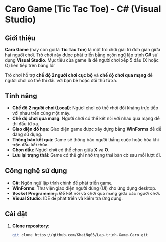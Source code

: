 # Caro Game (Tic Tac Toe) - C# (Visual Studio)

## Giới thiệu
**Caro Game** (hay còn gọi là **Tic Tac Toe**) là một trò chơi giải trí đơn giản giữa hai người chơi. Trò chơi này được phát triển bằng ngôn ngữ lập trình **C#** sử dụng **Visual Studio**. Mục tiêu của game là để người chơi xếp 5 dấu (X hoặc O) liên tiếp trên bảng lớn

Trò chơi hỗ trợ **chế độ 2 người chơi cục bộ** và **chế độ chơi qua mạng** để người chơi có thể thi đấu với bạn bè hoặc đối thủ từ xa.

## Tính năng
- **Chế độ 2 người chơi (Local)**: Người chơi có thể chơi đối kháng trực tiếp với nhau trên cùng một máy.
- **Chế độ chơi qua mạng**: Người chơi có thể kết nối với nhau qua mạng để thi đấu từ xa.
- **Giao diện đồ họa**: Giao diện game được xây dựng bằng **WinForms** để dễ dàng sử dụng.
- **Thông báo kết quả**: Game sẽ thông báo người thắng cuộc hoặc hòa khi trận đấu kết thúc.
- **Chọn dấu**: Người chơi có thể chọn giữa **X** và **O**.
- **Lưu lại trạng thái**: Game có thể ghi nhớ trạng thái bàn cờ sau mỗi lượt đi.

## Công nghệ sử dụng
- **C#**: Ngôn ngữ lập trình chính để phát triển game.
- **WinForms**: Thư viện giao diện người dùng (UI) cho ứng dụng desktop.
- **Socket Programming**: Để kết nối và chơi qua mạng giữa các người chơi.
- **Visual Studio**: IDE để phát triển và kiểm tra ứng dụng.

## Cài đặt
1. **Clone repository**:
   ```bash
   git clone https://github.com/KhaiNg03/Lap-trinh-Game-Caro.git
